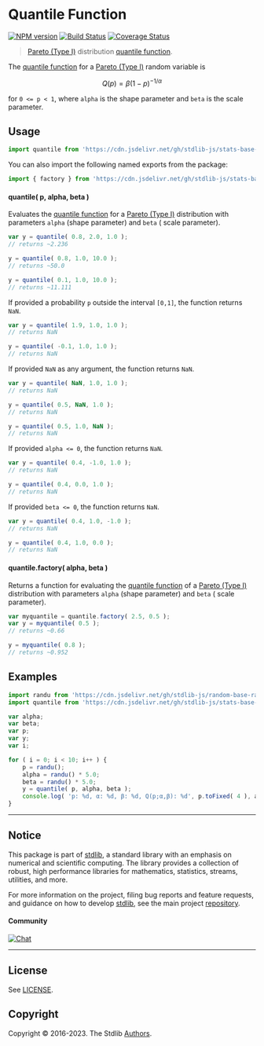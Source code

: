 <!--

@license Apache-2.0

Copyright (c) 2018 The Stdlib Authors.

Licensed under the Apache License, Version 2.0 (the "License");
you may not use this file except in compliance with the License.
You may obtain a copy of the License at

   http://www.apache.org/licenses/LICENSE-2.0

Unless required by applicable law or agreed to in writing, software
distributed under the License is distributed on an "AS IS" BASIS,
WITHOUT WARRANTIES OR CONDITIONS OF ANY KIND, either express or implied.
See the License for the specific language governing permissions and
limitations under the License.

-->

# Quantile Function

[![NPM version][npm-image]][npm-url] [![Build Status][test-image]][test-url] [![Coverage Status][coverage-image]][coverage-url] <!-- [![dependencies][dependencies-image]][dependencies-url] -->

> [Pareto (Type I)][pareto-distribution] distribution [quantile function][quantile-function].

<section class="intro">

The [quantile function][quantile-function] for a [Pareto (Type I)][pareto-distribution] random variable is

<!-- <equation class="equation" label="eq:pareto_type1_quantile_function" align="center" raw="Q(p) = \beta \left( 1 - p \right)^{- 1 / \alpha }" alt="Quantile function for a Pareto (Type I) distribution."> -->

```math
Q(p) = \beta \left( 1 - p \right)^{- 1 / \alpha }
```

<!-- <div class="equation" align="center" data-raw-text="Q(p) = \beta \left( 1 - p \right)^{- 1 / \alpha }" data-equation="eq:pareto_type1_quantile_function">
    <img src="https://cdn.jsdelivr.net/gh/stdlib-js/stdlib@591cf9d5c3a0cd3c1ceec961e5c49d73a68374cb/lib/node_modules/@stdlib/stats/base/dists/pareto-type1/quantile/docs/img/equation_pareto_type1_quantile_function.svg" alt="Quantile function for a Pareto (Type I) distribution.">
    <br>
</div> -->

<!-- </equation> -->

for `0 <= p < 1`, where `alpha` is the shape parameter and `beta` is the scale parameter.

</section>

<!-- /.intro -->



<section class="usage">

## Usage

```javascript
import quantile from 'https://cdn.jsdelivr.net/gh/stdlib-js/stats-base-dists-pareto-type1-quantile@deno/mod.js';
```

You can also import the following named exports from the package:

```javascript
import { factory } from 'https://cdn.jsdelivr.net/gh/stdlib-js/stats-base-dists-pareto-type1-quantile@deno/mod.js';
```

#### quantile( p, alpha, beta )

Evaluates the [quantile function][quantile-function] for a [Pareto (Type I)][pareto-distribution] distribution with parameters `alpha` (shape parameter) and `beta` ( scale parameter).

```javascript
var y = quantile( 0.8, 2.0, 1.0 );
// returns ~2.236

y = quantile( 0.8, 1.0, 10.0 );
// returns ~50.0

y = quantile( 0.1, 1.0, 10.0 );
// returns ~11.111
```

If provided a probability `p` outside the interval `[0,1]`, the function returns `NaN`.

```javascript
var y = quantile( 1.9, 1.0, 1.0 );
// returns NaN

y = quantile( -0.1, 1.0, 1.0 );
// returns NaN
```

If provided `NaN` as any argument, the function returns `NaN`.

```javascript
var y = quantile( NaN, 1.0, 1.0 );
// returns NaN

y = quantile( 0.5, NaN, 1.0 );
// returns NaN

y = quantile( 0.5, 1.0, NaN );
// returns NaN
```

If provided `alpha <= 0`, the function returns `NaN`.

```javascript
var y = quantile( 0.4, -1.0, 1.0 );
// returns NaN

y = quantile( 0.4, 0.0, 1.0 );
// returns NaN
```

If provided `beta <= 0`, the function returns `NaN`.

```javascript
var y = quantile( 0.4, 1.0, -1.0 );
// returns NaN

y = quantile( 0.4, 1.0, 0.0 );
// returns NaN
```

#### quantile.factory( alpha, beta )

Returns a function for evaluating the [quantile function][quantile-function] of a [Pareto (Type I)][pareto-distribution] distribution with parameters `alpha` (shape parameter) and `beta` ( scale parameter).

```javascript
var myquantile = quantile.factory( 2.5, 0.5 );
var y = myquantile( 0.5 );
// returns ~0.66

y = myquantile( 0.8 );
// returns ~0.952
```

</section>

<!-- /.usage -->

<section class="examples">

## Examples

<!-- eslint no-undef: "error" -->

```javascript
import randu from 'https://cdn.jsdelivr.net/gh/stdlib-js/random-base-randu@deno/mod.js';
import quantile from 'https://cdn.jsdelivr.net/gh/stdlib-js/stats-base-dists-pareto-type1-quantile@deno/mod.js';

var alpha;
var beta;
var p;
var y;
var i;

for ( i = 0; i < 10; i++ ) {
    p = randu();
    alpha = randu() * 5.0;
    beta = randu() * 5.0;
    y = quantile( p, alpha, beta );
    console.log( 'p: %d, α: %d, β: %d, Q(p;α,β): %d', p.toFixed( 4 ), alpha.toFixed( 4 ), beta.toFixed( 4 ), y.toFixed( 4 ) );
}
```

</section>

<!-- /.examples -->

<!-- Section for related `stdlib` packages. Do not manually edit this section, as it is automatically populated. -->

<section class="related">

</section>

<!-- /.related -->

<!-- Section for all links. Make sure to keep an empty line after the `section` element and another before the `/section` close. -->


<section class="main-repo" >

* * *

## Notice

This package is part of [stdlib][stdlib], a standard library with an emphasis on numerical and scientific computing. The library provides a collection of robust, high performance libraries for mathematics, statistics, streams, utilities, and more.

For more information on the project, filing bug reports and feature requests, and guidance on how to develop [stdlib][stdlib], see the main project [repository][stdlib].

#### Community

[![Chat][chat-image]][chat-url]

---

## License

See [LICENSE][stdlib-license].


## Copyright

Copyright &copy; 2016-2023. The Stdlib [Authors][stdlib-authors].

</section>

<!-- /.stdlib -->

<!-- Section for all links. Make sure to keep an empty line after the `section` element and another before the `/section` close. -->

<section class="links">

[npm-image]: http://img.shields.io/npm/v/@stdlib/stats-base-dists-pareto-type1-quantile.svg
[npm-url]: https://npmjs.org/package/@stdlib/stats-base-dists-pareto-type1-quantile

[test-image]: https://github.com/stdlib-js/stats-base-dists-pareto-type1-quantile/actions/workflows/test.yml/badge.svg?branch=main
[test-url]: https://github.com/stdlib-js/stats-base-dists-pareto-type1-quantile/actions/workflows/test.yml?query=branch:main

[coverage-image]: https://img.shields.io/codecov/c/github/stdlib-js/stats-base-dists-pareto-type1-quantile/main.svg
[coverage-url]: https://codecov.io/github/stdlib-js/stats-base-dists-pareto-type1-quantile?branch=main

<!--

[dependencies-image]: https://img.shields.io/david/stdlib-js/stats-base-dists-pareto-type1-quantile.svg
[dependencies-url]: https://david-dm.org/stdlib-js/stats-base-dists-pareto-type1-quantile/main

-->

[chat-image]: https://img.shields.io/gitter/room/stdlib-js/stdlib.svg
[chat-url]: https://app.gitter.im/#/room/#stdlib-js_stdlib:gitter.im

[stdlib]: https://github.com/stdlib-js/stdlib

[stdlib-authors]: https://github.com/stdlib-js/stdlib/graphs/contributors

[umd]: https://github.com/umdjs/umd
[es-module]: https://developer.mozilla.org/en-US/docs/Web/JavaScript/Guide/Modules

[deno-url]: https://github.com/stdlib-js/stats-base-dists-pareto-type1-quantile/tree/deno
[umd-url]: https://github.com/stdlib-js/stats-base-dists-pareto-type1-quantile/tree/umd
[esm-url]: https://github.com/stdlib-js/stats-base-dists-pareto-type1-quantile/tree/esm
[branches-url]: https://github.com/stdlib-js/stats-base-dists-pareto-type1-quantile/blob/main/branches.md

[stdlib-license]: https://raw.githubusercontent.com/stdlib-js/stats-base-dists-pareto-type1-quantile/main/LICENSE

[pareto-distribution]: https://en.wikipedia.org/wiki/Pareto_distribution

[quantile-function]: https://en.wikipedia.org/wiki/Quantile_function

</section>

<!-- /.links -->
